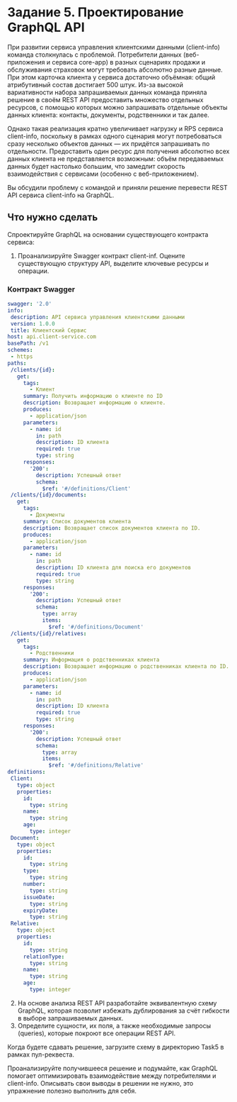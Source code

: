 # Задание 5. Проектирование GraphQL API

При развитии сервиса управления клиентскими данными (client-info) команда столкнулась с проблемой. Потребители данных (веб-приложения и сервиса core-app) в разных сценариях продажи и обслуживания страховок могут требовать абсолютно разные данные. При этом карточка клиента у сервиса достаточно объёмная: общий атрибутивный состав достигает 500 штук. Из-за высокой вариативности набора запрашиваемых данных команда приняла решение в своём REST API предоставить множество отдельных ресурсов, с помощью которых можно запрашивать отдельные объекты данных клиента: контакты, документы, родственники и так далее.

Однако такая реализация кратно увеличивает нагрузку и RPS сервиса client-info, поскольку в рамках одного сценария могут потребоваться сразу несколько объектов данных — их придётся запрашивать по отдельности. Предоставить один ресурс для получения абсолютно всех данных клиента не представляется возможным: объём передаваемых данных будет настолько большим, что замедлит скорость взаимодействия с сервисами (особенно с веб-приложением).

Вы обсудили проблему с командой и приняли решение перевести REST API сервиса client-info на GraphQL.

## Что нужно сделать

Спроектируйте GraphQL на основании существующего контракта сервиса:

1. Проанализируйте Swagger контракт client-inf. Оцените существующую структуру API, выделите ключевые ресурсы и операции.
### Контракт Swagger

```yaml
swagger: '2.0'
info:
 description: API сервиса управления клиентскими данными
 version: 1.0.0
 title: Клиентский Сервис
host: api.client-service.com
basePath: /v1
schemes:
 - https
paths:
 /clients/{id}:
   get:
     tags:
       - Клиент
     summary: Получить информацию о клиенте по ID
     description: Возвращает информацию о клиенте.
     produces:
       - application/json
     parameters:
       - name: id
         in: path
         description: ID клиента
         required: true
         type: string
     responses:
       '200':
         description: Успешный ответ
         schema:
           $ref: '#/definitions/Client'
 /clients/{id}/documents:
   get:
     tags:
       - Документы
     summary: Список документов клиента
     description: Возвращает список документов клиента по ID.
     produces:
       - application/json
     parameters:
       - name: id
         in: path
         description: ID клиента для поиска его документов
         required: true
         type: string
     responses:
       '200':
         description: Успешный ответ
         schema:
           type: array
           items:
             $ref: '#/definitions/Document'
 /clients/{id}/relatives:
   get:
     tags:
       - Родственники
     summary: Информация о родственниках клиента
     description: Возвращает информацию о родственниках клиента по ID.
     produces:
       - application/json
     parameters:
       - name: id
         in: path
         description: ID клиента
         required: true
         type: string
     responses:
       '200':
         description: Успешный ответ
         schema:
           type: array
           items:
             $ref: '#/definitions/Relative'
definitions:
 Client:
   type: object
   properties:
     id:
       type: string
     name:
       type: string
     age:
       type: integer
 Document:
   type: object
   properties:
     id:
       type: string
     type:
       type: string
     number:
       type: string
     issueDate:
       type: string
     expiryDate:
       type: string
 Relative:
   type: object
   properties:
     id:
       type: string
     relationType:
       type: string
     name:
       type: string
     age:
       type: integer
```

2. На основе анализа REST API разработайте эквивалентную схему GraphQL, которая позволит избежать дублирования за счёт гибкости в выборе запрашиваемых данных.
3. Определите сущности, их поля, а также необходимые запросы (queries), которые покроют все операции REST API.

Когда будете сдавать решение, загрузите схему в директорию Task5 в рамках пул-реквеста.

Проанализируйте получившееся решение и подумайте, как GraphQL помогает оптимизировать взаимодействие между потребителями и client-info. Описывать свои выводы в решении не нужно, это упражнение полезно выполнить для себя.